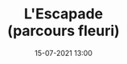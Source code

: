 ---
title: L'Escapade <br>(parcours fleuri)
menu: L'Escapade
slug: donzy-grenouilles
date: '15-07-2021 13:00'
taxonomy:
    tag: [Dessin]
    technique: [Cintiq Pro, Photoshop]
    client: [Commune de Donzy]
vignette: 06.jpg
mission: Création d'identité visuelle
liens:
    - url: ../portfolio/donzy-fleurs
      titre: Voir les fleurs
    - url: ../portfolio/donzy-signaletique
      titre: Voir les panneaux
    - url: ../portfolio/donzy-graphisme
      titre: Voir l'identité visuelle
    - url: ../portfolio/donzy-logo
      titre: Voir le logo
---